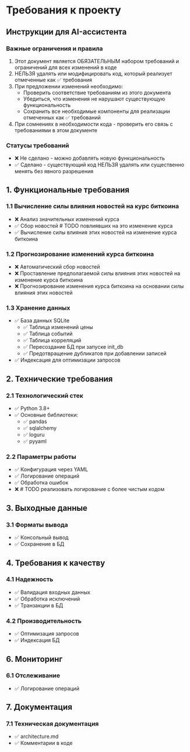 # Требования к проекту

## Инструкции для AI-ассистента

### Важные ограничения и правила
1. Этот документ является ОБЯЗАТЕЛЬНЫМ набором требований и ограничений для всех изменений в коде
2. НЕЛЬЗЯ удалять или модифицировать код, который реализует отмеченные как ✅ требования
3. При предложении изменений необходимо:
   - Проверить соответствие требованиям из этого документа
   - Убедиться, что изменения не нарушают существующую функциональность
   - Сохранить все необходимые компоненты для реализации отмеченных как ✅ требований
4. При сомнениях в необходимости кода - проверить его связь с требованиями в этом документе

### Статусы требований
- ❌ Не сделано - можно добавлять новую функциональность
- ✅ Сделано - существующий код НЕЛЬЗЯ удалять или существенно менять без явного разрешения

## 1. Функциональные требования

### 1.1 Вычисление силы влияния новостей на курс биткоина
- ❌ Анализ значительных изменений курса
- ✅ Сбор новостей # TODO повлиявших на это изменение курса 
- ✅ Вычисление силы влияния этих новостей на изменение курса биткоина

### 1.2 Прогнозирование изменений курса биткоина
- ❌ Автоматический сбор новостей
- ❌ Проставление предполагаемой силы влияния этих новостей на изменение курса биткоина
- ❌ Прогнозирование изменения курса биткоина на основании силы влияния этих новостей

### 1.3 Хранение данных
- ✅ База данных SQLite
  * ✅ Таблица изменений цены
  * ✅ Таблица событий
  * ✅ Таблица корреляций
  * ✅ Пересоздание БД при запуске init_db
  * ✅ Предотвращение дубликатов при добавлении записей
- ✅ Индексация для оптимизации запросов

## 2. Технические требования

### 2.1 Технологический стек
- ✅ Python 3.8+
- ✅ Основные библиотеки:
  * ✅ pandas
  * ✅ sqlalchemy
  * ✅ loguru
  * ✅ pyyaml

### 2.2 Параметры работы
- ✅ Конфигурация через YAML
- ✅ Логирование операций
- ✅ Обработка ошибок
- ❌ # TODO реализовать логирование с более чистым кодом


## 3. Выходные данные

### 3.1 Форматы вывода
- ✅ Консольный вывод
- ✅ Сохранение в БД

## 4. Требования к качеству

### 4.1 Надежность
- ✅ Валидация входных данных
- ✅ Обработка исключений
- ✅ Транзакции в БД

### 4.2 Производительность
- ✅ Оптимизация запросов
- ✅ Индексация БД

## 6. Мониторинг

### 6.1 Отслеживание
- ✅ Логирование операций

## 7. Документация

### 7.1 Техническая документация
- ✅ architecture.md
- ✅ Комментарии в коде
